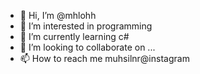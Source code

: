 - 👋 Hi, I’m @mhlohh
- 👀 I’m interested in programming
- 🌱 I’m currently learning c#
- 💞️ I’m looking to collaborate on ...
- 📫 How to reach me muhsilnr@instagram

<!---
mhlohh/mhlohh is a ✨ special ✨ repository because its `README.md` (this file) appears on your GitHub profile.
You can click the Preview link to take a look at your changes.
--->
